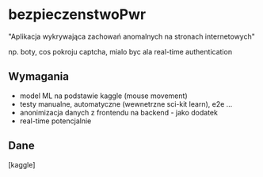 # bezpieczenstwoPwr

"Aplikacja wykrywająca zachowań anomalnych na stronach internetowych"

np. boty, cos pokroju captcha, mialo byc ala real-time authentication


## Wymagania

- model ML na podstawie kaggle (mouse movement)
- testy manualne, automatyczne (wewnetrzne sci-kit learn), e2e
...
- anonimizacja danych z frontendu na backend - jako dodatek
- real-time potencjalnie

## Dane
[kaggle]
